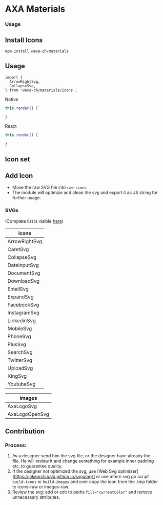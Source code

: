 # AXA Materials

### Usage

## Install Icons

`npm install @axa-ch/materials`

## Usage

```
import {
  ArrowRightSvg,
  CollapseSvg,
} from '@axa-ch/materials/icons';
```

Native

```js
this.render() {

}
```

React

```js
this.render() {

}
```

## Icon set

## Add Icon

- Move the raw SVG file into `raw-icons`
- The module will optimize and clean the svg and export it as JS string for further usage.

### SVGs

(Complete list is visible [here](https://github.com/axa-ch/patterns-library/tree/develop/src/components/00-materials/icons))

| icons         |
| ------------- |
| ArrowRightSvg |
| CaretSvg      |
| CollapseSvg   |
| DateInputSvg  |
| DocumentSvg   |
| DownloadSvg   |
| EmailSvg      |
| ExpandSvg     |
| FacebookSvg   |
| InstagramSvg  |
| LinkedinSvg   |
| MobileSvg     |
| PhoneSvg      |
| PlusSvg       |
| SearchSvg     |
| TwitterSvg    |
| UploadSvg     |
| XingSvg       |
| YoutubeSvg    |

| images         |
| -------------- |
| AxaLogoSvg     |
| AxaLogoOpenSvg |


## Contribution

### Process:

1. /w a designer send him the svg file, or the designer have already the file. He will review it and change something for example inner padding etc. to guarantee quality.
2. If the designer not optimized the svg, use [Web Svg optimizer](https://jakearchibald.github.io/svgomg/] or use intern svg go script `build-icons` or `build-images` and over copy the icon from the .tmp folder to icons-raw or images-raw.
3. Review the svg: add or edit to paths `fill="currentColor"` and remove unnecessary attributes.

